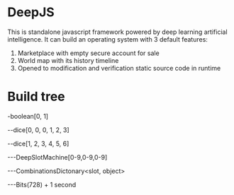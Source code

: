 # DeepJS
This is standalone javascript framework powered by deep learning artificial intelligence. It can build an operating system with 3 default features:

1. Marketplace with empty secure account for sale
2. World map with its history timeline
3. Opened to modification and verification static source code in runtime

# Build tree 
-boolean[0, 1]

--dice[0, 0, 0, 1, 2, 3]

--dice[1, 2, 3, 4, 5, 6]

---DeepSlotMachine[0-9,0-9,0-9]

---CombinationsDictonary<slot, object>

---Bits(728) + 1 second
